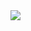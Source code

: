 <img src="https://capsule-render.vercel.app/api?type=wave&color=auto&height=300&section=header&text=hello%20there!&fontSize=90&font-family=MonaLisa" />
